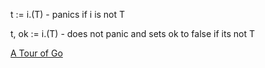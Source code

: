 t := i.(T) - panics if i is not T

t, ok := i.(T) - does not panic and sets ok to false if its not T



[A Tour of Go](https://tour.golang.org/methods/15)
